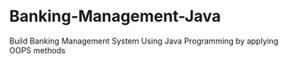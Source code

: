 # Banking-Management-Java

Build Banking Management System Using Java Programming by applying OOPS methods
